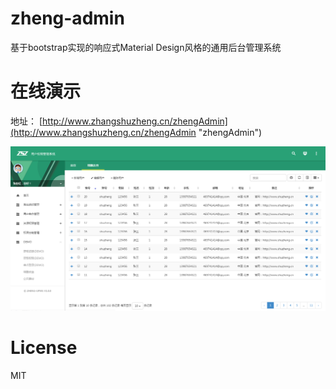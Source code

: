 # zheng-admin

基于bootstrap实现的响应式Material Design风格的通用后台管理系统

# 在线演示

地址： [http://www.zhangshuzheng.cn/zhengAdmin](http://www.zhangshuzheng.cn/zhengAdmin "zhengAdmin")


![预览效果图](src/images/zheng-upms-crud.png)

# License
  MIT

